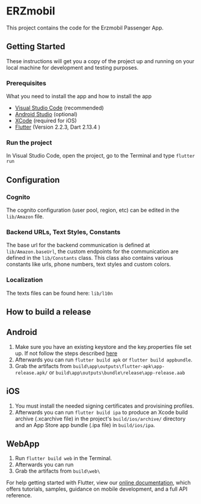 # ERZmobil

This project contains the code for the Erzmobil Passenger App.

## Getting Started
These instructions will get you a copy of the project up and running on your local machine for development and testing purposes.

### Prerequisites

What you need to install the app and how to install the app

-   [Visual Studio Code](https://code.visualstudio.com/) (recommended)
-   [Android Studio](https://developer.android.com/studio/) (optional)
-   [XCode](https://developer.apple.com/xcode/) (required for iOS)
-   [Flutter](https://docs.flutter.dev/get-started/install) (Version 2.2.3, Dart 2.13.4 )

### Run the project

In Visual Studio Code, open the project, go to the Terminal and type `flutter run`

## Configuration

### Cognito

The cognito configuration (user pool, region, etc) can be edited in the `lib/Amazon` file.

### Backend URLs, Text Styles, Constants

The base url for the backend communication is defined at `lib/Amazon.baseUrl`, the custom endpoints for the communication are defined in the `lib/Constants` class. This class also contains various constants like urls, phone numbers, text styles and custom colors.

### Localization

The texts files can be found here: `lib/l10n`

## How to build a release

## Android
1. Make sure you have an existing keystore and the key.properties file set up. If not follow the steps described [here](https://docs.flutter.dev/deployment/android#create-an-upload-keystore)
2. Afterwards you can run `flutter build apk` or `flutter build appbundle`.
3. Grab the artifacts from `build\app\outputs\flutter-apk\app-release.apk/` or `build\app\outputs\bundle\release\app-release.aab`

## iOS
1. You must install the needed signing certificates and provisining profiles.
2. Afterwards you can run `flutter build ipa` to produce an Xcode build archive (.xcarchive file) in the project's `build/ios/archive/` directory and an App Store app bundle (.ipa file) in `build/ios/ipa`.

## WebApp
1. Run `flutter build web` in the Terminal.
2. Afterwards you can run 
3. Grab the artifacts from `build\web\`

For help getting started with Flutter, view our
[online documentation](https://flutter.dev/docs), which offers tutorials,
samples, guidance on mobile development, and a full API reference.